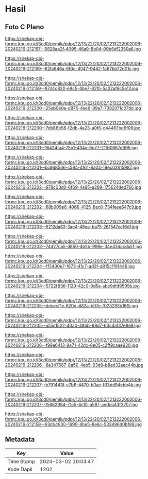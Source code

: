 # Hasil

## Foto C Plano

https://sirekap-obj-formc.kpu.go.id/3cd0/pemilu/pdpr/12/13/22/20/02/1213222002006-20240216-212157--9828ae2f-4095-46a9-8b04-09b6df2350a6.jpg

https://sirekap-obj-formc.kpu.go.id/3cd0/pemilu/pdpr/12/13/22/20/02/1213222002006-20240216-212159--82fa646a-6f0c-4047-9442-1a67bb72d01c.jpg

https://sirekap-obj-formc.kpu.go.id/3cd0/pemilu/pdpr/12/13/22/20/02/1213222002006-20240216-212159--9744c820-e9c5-4be7-82fb-5a32af6c5e13.jpg

https://sirekap-obj-formc.kpu.go.id/3cd0/pemilu/pdpr/12/13/22/20/02/1213222002006-20240216-212200--25eb9e0a-d875-4ee6-99a7-7382071c07dd.jpg

https://sirekap-obj-formc.kpu.go.id/3cd0/pemilu/pdpr/12/13/22/20/02/1213222002006-20240216-212200--7db86b58-f2db-4a23-a0f6-c44467be6f06.jpg

https://sirekap-obj-formc.kpu.go.id/3cd0/pemilu/pdpr/12/13/22/20/02/1213222002006-20240216-212201--16424fa4-75b1-434e-9d77-21f60667d699.jpg

https://sirekap-obj-formc.kpu.go.id/3cd0/pemilu/pdpr/12/13/22/20/02/1213222002006-20240216-212201--bc968566-c584-4161-8a04-19ec02815987.jpg

https://sirekap-obj-formc.kpu.go.id/3cd0/pemilu/pdpr/12/13/22/20/02/1213222002006-20240216-212202--978c03d0-6f69-4a95-a289-175624ded766.jpg

https://sirekap-obj-formc.kpu.go.id/3cd0/pemilu/pdpr/12/13/22/20/02/1213222002006-20240216-212202--68b009e6-4066-4125-8ec0-734feee647c9.jpg

https://sirekap-obj-formc.kpu.go.id/3cd0/pemilu/pdpr/12/13/22/20/02/1213222002006-20240216-212203--5212da83-3ae4-48ea-ba75-261547ccf6df.jpg

https://sirekap-obj-formc.kpu.go.id/3cd0/pemilu/pdpr/12/13/22/20/02/1213222002006-20240216-212203--74427ca5-d850-4b5b-998e-34e43dacda51.jpg

https://sirekap-obj-formc.kpu.go.id/3cd0/pemilu/pdpr/12/13/22/20/02/1213222002006-20240216-212204--f15430e7-f873-41c7-ad3f-d815c1f91448.jpg

https://sirekap-obj-formc.kpu.go.id/3cd0/pemilu/pdpr/12/13/22/20/02/1213222002006-20240216-212204--5722f836-1129-42c0-9d5a-abe9dfd9595b.jpg

https://sirekap-obj-formc.kpu.go.id/3cd0/pemilu/pdpr/12/13/22/20/02/1213222002006-20240216-212205--ddcecf1e-820d-482a-b07e-f025293b16f5.jpg

https://sirekap-obj-formc.kpu.go.id/3cd0/pemilu/pdpr/12/13/22/20/02/1213222002006-20240216-212205--a55c1522-40a0-48bb-99d7-63c4a137e8e9.jpg

https://sirekap-obj-formc.kpu.go.id/3cd0/pemilu/pdpr/12/13/22/20/02/1213222002006-20240216-212206--f99e6413-9a71-42dc-8e05-c2ff9caae920.jpg

https://sirekap-obj-formc.kpu.go.id/3cd0/pemilu/pdpr/12/13/22/20/02/1213222002006-20240216-212206--6a347667-8a50-4eb5-93d8-b8ed32aec44b.jpg

https://sirekap-obj-formc.kpu.go.id/3cd0/pemilu/pdpr/12/13/22/20/02/1213222002006-20240216-212207--b791443f-c7b6-4470-b0ae-f03dd94ebb4b.jpg

https://sirekap-obj-formc.kpu.go.id/3cd0/pemilu/pdpr/12/13/22/20/02/1213222002006-20240216-212207--f5682984-71a5-4c10-a597-aedcb43f3707.jpg

https://sirekap-obj-formc.kpu.go.id/3cd0/pemilu/pdpr/12/13/22/20/02/1213222002006-20240216-212158--93db4830-1690-4be5-8e6c-533496d0bf86.jpg


## Metadata

| Key        | Value               |
| ---------- | ------------------- |
| Time Stamp | 2024-03-02 10:03:47 |
| Kode Dapil | 1202                |



